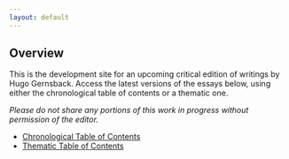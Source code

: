 ```yaml
---
layout: default
---
```


## Overview

This is the development site for an upcoming critical edition of writings by Hugo Gernsback.  Access the latest versions of the essays below, using either the chronological table of contents or a thematic one.

*Please do not share any portions of this work in progress without permission of the editor.*

- [Chronological Table of Contents](http://gernsback.wythoff.net/TOC_web.html)
- [Thematic Table of Contents](http://gernsback.wythoff.net/TOC_thematic.html)